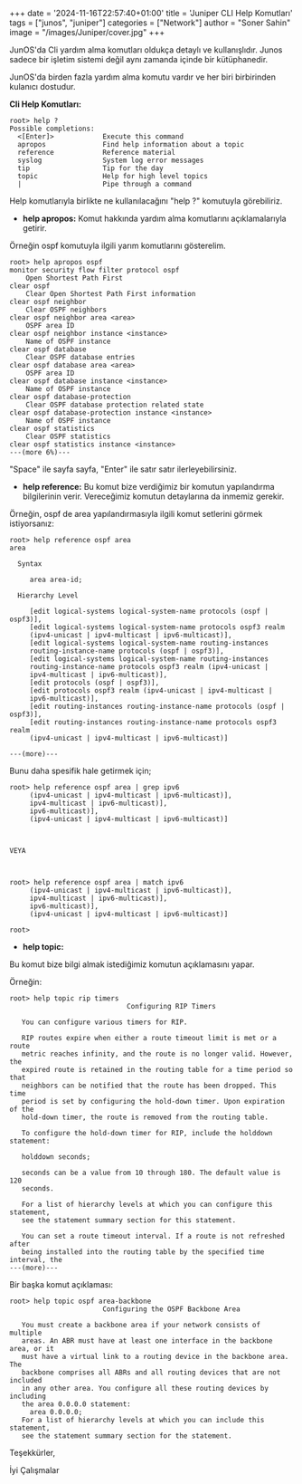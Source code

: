 +++
date = '2024-11-16T22:57:40+01:00'
title = 'Juniper CLI Help Komutları'
tags = ["junos", "juniper"]
categories = ["Network"]
author = "Soner Sahin"
image = "/images/Juniper/cover.jpg"
+++

JunOS'da Cli yardım alma komutları oldukça detaylı ve kullanışlıdır. Junos sadece bir işletim sistemi değil aynı zamanda içinde bir kütüphanedir. 

JunOS'da birden fazla yardım alma komutu vardır ve her biri birbirinden kulanıcı dostudur.

**Cli Help Komutları:**
```
root> help ?   
Possible completions:
  <[Enter]>            Execute this command
  apropos              Find help information about a topic
  reference            Reference material
  syslog               System log error messages
  tip                  Tip for the day
  topic                Help for high level topics
  |                    Pipe through a command
```

Help komutlarıyla birlikte ne kullanılacağını "help ?" komutuyla görebiliriz.

- **help apropos:**
Komut hakkında yardım alma komutlarını açıklamalarıyla getirir.

Örneğin ospf komutuyla ilgili yarım komutlarını gösterelim.

```
root> help apropos ospf 
monitor security flow filter protocol ospf 
    Open Shortest Path First
clear ospf 
    Clear Open Shortest Path First information
clear ospf neighbor 
    Clear OSPF neighbors
clear ospf neighbor area <area> 
    OSPF area ID
clear ospf neighbor instance <instance> 
    Name of OSPF instance
clear ospf database 
    Clear OSPF database entries
clear ospf database area <area> 
    OSPF area ID
clear ospf database instance <instance> 
    Name of OSPF instance
clear ospf database-protection 
    Clear OSPF database protection related state
clear ospf database-protection instance <instance> 
    Name of OSPF instance
clear ospf statistics 
    Clear OSPF statistics
clear ospf statistics instance <instance> 
---(more 6%)---
```

"Space" ile sayfa sayfa, "Enter" ile satır satır ilerleyebilirsiniz.


- **help reference:**
Bu komut bize verdiğimiz bir komutun yapılandırma bilgilerinin verir. Vereceğimiz komutun detaylarına da inmemiz gerekir. 

Örneğin, ospf de area yapılandırmasıyla ilgili  komut setlerini görmek istiyorsanız:
```
root> help reference ospf area    
area

  Syntax

     area area-id;

  Hierarchy Level

     [edit logical-systems logical-system-name protocols (ospf | ospf3)],
     [edit logical-systems logical-system-name protocols ospf3 realm
     (ipv4-unicast | ipv4-multicast | ipv6-multicast)],
     [edit logical-systems logical-system-name routing-instances
     routing-instance-name protocols (ospf | ospf3)],
     [edit logical-systems logical-system-name routing-instances
     routing-instance-name protocols ospf3 realm (ipv4-unicast |
     ipv4-multicast | ipv6-multicast)],
     [edit protocols (ospf | ospf3)],
     [edit protocols ospf3 realm (ipv4-unicast | ipv4-multicast |
     ipv6-multicast)],
     [edit routing-instances routing-instance-name protocols (ospf | ospf3)],
     [edit routing-instances routing-instance-name protocols ospf3 realm
     (ipv4-unicast | ipv4-multicast | ipv6-multicast)]

---(more)---
```

Bunu daha spesifik hale getirmek için;

```
root> help reference ospf area | grep ipv6     
     (ipv4-unicast | ipv4-multicast | ipv6-multicast)],
     ipv4-multicast | ipv6-multicast)],
     ipv6-multicast)],
     (ipv4-unicast | ipv4-multicast | ipv6-multicast)]



VEYA



root> help reference ospf area | match ipv6   
     (ipv4-unicast | ipv4-multicast | ipv6-multicast)],
     ipv4-multicast | ipv6-multicast)],
     ipv6-multicast)],
     (ipv4-unicast | ipv4-multicast | ipv6-multicast)]

root> 
```


- **help topic:**

Bu komut bize bilgi almak istediğimiz komutun açıklamasını yapar.

Örneğin:
```
root> help topic rip timers    
                             Configuring RIP Timers

   You can configure various timers for RIP.

   RIP routes expire when either a route timeout limit is met or a route
   metric reaches infinity, and the route is no longer valid. However, the
   expired route is retained in the routing table for a time period so that
   neighbors can be notified that the route has been dropped. This time
   period is set by configuring the hold-down timer. Upon expiration of the
   hold-down timer, the route is removed from the routing table.

   To configure the hold-down timer for RIP, include the holddown statement:

   holddown seconds;

   seconds can be a value from 10 through 180. The default value is 120
   seconds.

   For a list of hierarchy levels at which you can configure this statement,
   see the statement summary section for this statement.

   You can set a route timeout interval. If a route is not refreshed after
   being installed into the routing table by the specified time interval, the
---(more)---
```

Bir başka komut açıklaması:
```
root> help topic ospf area-backbone     
                       Configuring the OSPF Backbone Area

   You must create a backbone area if your network consists of multiple
   areas. An ABR must have at least one interface in the backbone area, or it
   must have a virtual link to a routing device in the backbone area. The
   backbone comprises all ABRs and all routing devices that are not included
   in any other area. You configure all these routing devices by including
   the area 0.0.0.0 statement:
     area 0.0.0.0;
   For a list of hierarchy levels at which you can include this statement,
   see the statement summary section for the statement.
```


Teşekkürler,

İyi Çalışmalar